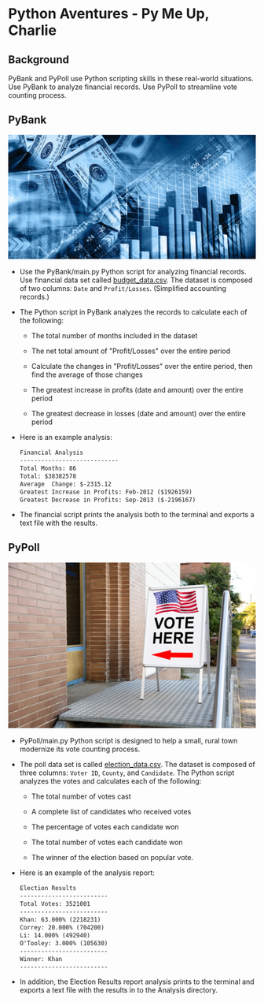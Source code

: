 # Python Aventures - Py Me Up, Charlie

## Background

PyBank and PyPoll use Python scripting skills in these real-world situations. Use PyBank to analyze financial records. Use PyPoll to streamline vote counting process.

## PyBank

![Revenue](Images/profitLoss.jpg)

- Use the PyBank/main.py Python script for analyzing financial records. Use financial data set called [budget_data.csv](PyBank/Resources/budget_data.csv). The dataset is composed of two columns: `Date` and `Profit/Losses`. (Simplified accounting records.)

- The Python script in PyBank analyzes the records to calculate each of the following:

  - The total number of months included in the dataset

  - The net total amount of "Profit/Losses" over the entire period

  - Calculate the changes in "Profit/Losses" over the entire period, then find the average of those changes

  - The greatest increase in profits (date and amount) over the entire period

  - The greatest decrease in losses (date and amount) over the entire period

- Here is an example analysis:

  ```text
  Financial Analysis
  ----------------------------
  Total Months: 86
  Total: $38382578
  Average  Change: $-2315.12
  Greatest Increase in Profits: Feb-2012 ($1926159)
  Greatest Decrease in Profits: Sep-2013 ($-2196167)
  ```

- The financial script prints the analysis both to the terminal and exports a text file with the results.

## PyPoll

![Vote Counting](Images/votehere.jpg)

- PyPoll/main.py Python script is designed to help a small, rural town modernize its vote counting process.

- The poll data set is called [election_data.csv](PyPoll/Resources/election_data.csv). The dataset is composed of three columns: `Voter ID`, `County`, and `Candidate`. The Python script analyzes the votes and calculates each of the following:

  - The total number of votes cast

  - A complete list of candidates who received votes

  - The percentage of votes each candidate won

  - The total number of votes each candidate won

  - The winner of the election based on popular vote.

- Here is an example of the analysis report:

  ```text
  Election Results
  -------------------------
  Total Votes: 3521001
  -------------------------
  Khan: 63.000% (2218231)
  Correy: 20.000% (704200)
  Li: 14.000% (492940)
  O'Tooley: 3.000% (105630)
  -------------------------
  Winner: Khan
  -------------------------
  ```

- In addition, the Election Results report analysis prints to the terminal and exports a text file with the results in to the Analysis directory.
